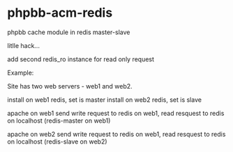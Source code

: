 # phpbb-acm-redis
phpbb cache module in redis master-slave

litlle hack...


add second redis_ro instance for read only request

Example:

Site has two web servers - web1 and web2.


install on web1 redis, set is master
install on web2 redis, set is slave

apache on web1 send write request to redis on web1, read resquest to redis on localhost (redis-master on web1)

apache on web2 send write request to redis on web1, read resquest to redis on localhost (redis-slave on web2)

